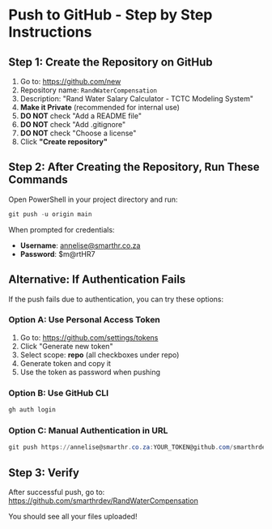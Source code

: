 # Push to GitHub - Step by Step Instructions

## Step 1: Create the Repository on GitHub

1. Go to: https://github.com/new
2. Repository name: `RandWaterCompensation`
3. Description: "Rand Water Salary Calculator - TCTC Modeling System"
4. **Make it Private** (recommended for internal use)
5. **DO NOT** check "Add a README file"
6. **DO NOT** check "Add .gitignore"
7. **DO NOT** check "Choose a license"
8. Click **"Create repository"**

## Step 2: After Creating the Repository, Run These Commands

Open PowerShell in your project directory and run:

```powershell
git push -u origin main
```

When prompted for credentials:
- **Username**: annelise@smarthr.co.za
- **Password**: $m@rtHR7

## Alternative: If Authentication Fails

If the push fails due to authentication, you can try these options:

### Option A: Use Personal Access Token
1. Go to: https://github.com/settings/tokens
2. Click "Generate new token"
3. Select scope: **repo** (all checkboxes under repo)
4. Generate token and copy it
5. Use the token as password when pushing

### Option B: Use GitHub CLI
```powershell
gh auth login
```

### Option C: Manual Authentication in URL
```powershell
git push https://annelise@smarthr.co.za:YOUR_TOKEN@github.com/smarthrdev/RandWaterCompensation.git main
```

## Step 3: Verify

After successful push, go to:
https://github.com/smarthrdev/RandWaterCompensation

You should see all your files uploaded!

